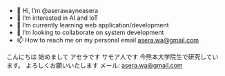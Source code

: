 - 👋 Hi, I’m @aserawayneasera
- 👀 I’m interested in AI and IoT
- 🌱 I’m currently learning web application/development
- 💞️ I’m looking to collaborate on system development
- 📫 How to reach me on my personal email asera.wa@gmail.com


こんにちは
始めまして
アセラです
サモア人です
今熊本大学院生で研究しています。
よろしくお願いいたします
メール: asera.wa@gmail.com

<!---
aserawayneasera/aserawayneasera is a ✨ special ✨ repository because its `README.md` (this file) appears on your GitHub profile.
You can click the Preview link to take a look at your changes.
--->
